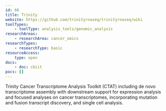 ```yaml
---
id: 66
title: Trinity
website: https://github.com/trinityrnaseq/trinityrnaseq/wiki
toolTypes:
	- toolType: analysis_tools/genomic_analysis
researchAreas:
	- researchArea: cancer_omics
researchTypes:
	- researchType: basic
resourceAccess:
    type: open
docs:
    - doc: cbiit
pocs: []        
---
```

Trinity Cancer Transcriptome Analysis Toolkit (CTAT) including de novo transcriptome assembly with downstream support for expression analysis and focused analyses on cancer transcriptomes, incorporating mutation and fusion transcript discovery, and single cell analysis.
